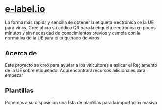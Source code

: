 # [e-label.io](https://e-label.io)
La forma más rápida y sencilla de obtener la etiqueta electrónica de la UE para vinos. Cree ahora su código QR para la etiqueta electrónica en pocos minutos y sin necesidad de conocimientos previos y cumpla con la normativa de la UE para el etiquetado de vinos

## Acerca de
Este proyecto se creó para ayudar a los viticultores a aplicar el Reglamento de la UE sobre etiquetado. Aquí encontrará recursos adicionales para empezar.

## Plantillas
Ponemos a su disposición una lista de plantillas para la importación masiva
